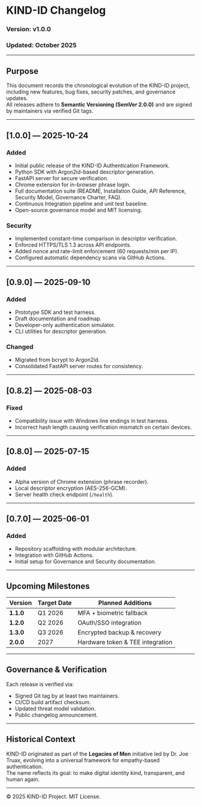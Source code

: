 # KIND-ID Changelog

### Version: v1.0.0  
### Updated: October 2025  

---

## Purpose

This document records the chronological evolution of the KIND-ID project, including new features, bug fixes, security patches, and governance updates.  
All releases adhere to **Semantic Versioning (SemVer 2.0.0)** and are signed by maintainers via verified Git tags.

---

## [1.0.0] — 2025-10-24

### Added
- Initial public release of the KIND-ID Authentication Framework.  
- Python SDK with Argon2id-based descriptor generation.  
- FastAPI server for secure verification.  
- Chrome extension for in-browser phrase login.  
- Full documentation suite (README, Installation Guide, API Reference, Security Model, Governance Charter, FAQ).  
- Continuous Integration pipeline and unit test baseline.  
- Open-source governance model and MIT licensing.

### Security
- Implemented constant-time comparison in descriptor verification.  
- Enforced HTTPS/TLS 1.3 across API endpoints.  
- Added nonce and rate-limit enforcement (60 requests/min per IP).  
- Configured automatic dependency scans via GitHub Actions.

---

## [0.9.0] — 2025-09-10

### Added
- Prototype SDK and test harness.  
- Draft documentation and roadmap.  
- Developer-only authentication simulator.  
- CLI utilities for descriptor generation.  

### Changed
- Migrated from bcrypt to Argon2id.  
- Consolidated FastAPI server routes for consistency.

---

## [0.8.2] — 2025-08-03

### Fixed
- Compatibility issue with Windows line endings in test harness.  
- Incorrect hash length causing verification mismatch on certain devices.

---

## [0.8.0] — 2025-07-15

### Added
- Alpha version of Chrome extension (phrase recorder).  
- Local descriptor encryption (AES-256-GCM).  
- Server health check endpoint (`/health`).

---

## [0.7.0] — 2025-06-01

### Added
- Repository scaffolding with modular architecture.  
- Integration with GitHub Actions.  
- Initial setup for Governance and Security documentation.  

---

## Upcoming Milestones

| Version | Target Date | Planned Additions |
|----------|--------------|-------------------|
| **1.1.0** | Q1 2026 | MFA + biometric fallback |
| **1.2.0** | Q2 2026 | OAuth/SSO integration |
| **1.3.0** | Q3 2026 | Encrypted backup & recovery |
| **2.0.0** | 2027 | Hardware token & TEE integration |

---

## Governance & Verification

Each release is verified via:
- Signed Git tag by at least two maintainers.  
- CI/CD build artifact checksum.  
- Updated threat model validation.  
- Public changelog announcement.

---

## Historical Context

KIND-ID originated as part of the **Legacies of Men** initiative led by Dr. Joe Truax, evolving into a universal framework for empathy-based authentication.  
The name reflects its goal: to make digital identity kind, transparent, and human again.

---

© 2025 KIND-ID Project. MIT License.
